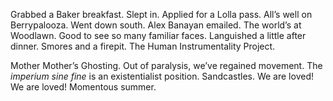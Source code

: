 Grabbed a Baker breakfast. Slept in. Applied for a Lolla pass. All’s well on Berrypalooza. Went down south. Alex Banayan emailed. The world’s at Woodlawn. Good to see so many familiar faces. Languished a little after dinner. Smores and a firepit. The Human Instrumentality Project. 

Mother Mother’s Ghosting. Out of paralysis, we’ve regained movement. The *imperium sine fine* is an existentialist position. Sandcastles. We are loved\! We are loved\! Momentous summer.